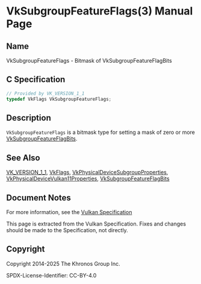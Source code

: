 # VkSubgroupFeatureFlags(3) Manual Page

## Name

VkSubgroupFeatureFlags - Bitmask of VkSubgroupFeatureFlagBits



## [](#_c_specification)C Specification

```c++
// Provided by VK_VERSION_1_1
typedef VkFlags VkSubgroupFeatureFlags;
```

## [](#_description)Description

`VkSubgroupFeatureFlags` is a bitmask type for setting a mask of zero or more [VkSubgroupFeatureFlagBits](https://registry.khronos.org/vulkan/specs/latest/man/html/VkSubgroupFeatureFlagBits.html).

## [](#_see_also)See Also

[VK\_VERSION\_1\_1](https://registry.khronos.org/vulkan/specs/latest/man/html/VK_VERSION_1_1.html), [VkFlags](https://registry.khronos.org/vulkan/specs/latest/man/html/VkFlags.html), [VkPhysicalDeviceSubgroupProperties](https://registry.khronos.org/vulkan/specs/latest/man/html/VkPhysicalDeviceSubgroupProperties.html), [VkPhysicalDeviceVulkan11Properties](https://registry.khronos.org/vulkan/specs/latest/man/html/VkPhysicalDeviceVulkan11Properties.html), [VkSubgroupFeatureFlagBits](https://registry.khronos.org/vulkan/specs/latest/man/html/VkSubgroupFeatureFlagBits.html)

## [](#_document_notes)Document Notes

For more information, see the [Vulkan Specification](https://registry.khronos.org/vulkan/specs/latest/html/vkspec.html#VkSubgroupFeatureFlags)

This page is extracted from the Vulkan Specification. Fixes and changes should be made to the Specification, not directly.

## [](#_copyright)Copyright

Copyright 2014-2025 The Khronos Group Inc.

SPDX-License-Identifier: CC-BY-4.0
